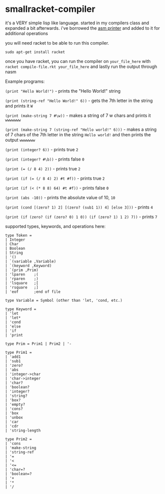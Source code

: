 # smallracket-compiler

it's a VERY simple lisp like language. started in my compilers class and expanded a bit afterwards. i've borrowed the [asm printer](http://www.cs.umd.edu/class/spring2020/cmsc430/code/hustle/asm/printer.rkt) and added to it for additional operations

you will need racket to be able to run this compiler.

`sudo apt-get install racket`

once you have racket, you can run the compiler on `your_file_here` with `racket compile-file.rkt your_file_here` and lastly run the output through nasm

Example programs:

`(print "Hello World!")` - prints the "Hello World!" string

`(print (string-ref "Hello World!" 6))` - gets the 7th letter in the string and prints it `W`

`(print (make-string 7 #\w))` - makes a string of 7 w chars and prints it `wwwwwww`

`(print (make-string 7 (string-ref "Hello world!" 6)))` - makes a string of 7 chars of the 7th letter in the string `Hello world!` and then prints the output `wwwwwww`

`(print (integer? 6))` - prints true `2`

`(print (integer? #\b))` - prints false `0`

`(print (= (/ 8 4) 2))` - prints true `2`

`(print (if (= (/ 8 4) 2) #t #f))` - prints true `2`

`(print (if (< (* 8 8) 64) #t #f))` - prints false `0`

`(print (abs -10))` - prints the absolute value of 10, `10`

`(print (cond [(zero? 1) 2] [(zero? (sub1 1)) 4] [else 3]))` - prints `4`

`(print (if (zero? (if (zero? 0) 1 0)) (if (zero? 1) 1 2) 7))` - prints `7`

supported types, keywords, and operations here:
```
type Token =
| Integer
| Char
| Boolean
| String
| '()
| `(variable ,Variable)
| `(keyword ,Keyword)
| `(prim ,Prim)
| 'lparen    ;(
| 'rparen    ;)
| 'lsquare   ;[
| 'rsquare   ;]
| 'eof       ;end of file

type Variable = Symbol (other than 'let, 'cond, etc.)

type Keyword =
| 'let
| 'let*
| 'cond
| 'else
| 'if
| 'print

type Prim = Prim1 | Prim2 | '-

type Prim1 =
| 'add1
| 'sub1
| 'zero?
| 'abs
| 'integer->char
| 'char->integer
| 'char?
| 'boolean?
| 'integer?
| 'string?
| 'box?
| 'empty?
| 'cons?
| 'box
| 'unbox
| 'car
| 'cdr
| 'string-length

type Prim2 =
| 'cons
| 'make-string
| 'string-ref
| '=
| '<
| '<=
| 'char=?
| 'boolean=?
| '+
| '*
| '/
```
